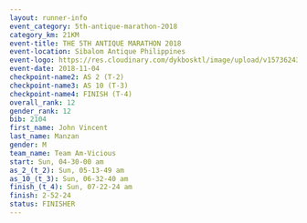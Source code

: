 ```yaml
---
layout: runner-info 
event_category: 5th-antique-marathon-2018 
category_km: 21KM 
event-title: THE 5TH ANTIQUE MARATHON 2018 
event-location: Sibalom Antique Philippines 
event-logo: https://res.cloudinary.com/dykbosktl/image/upload/v1573624328/Logo/5th-Antique-Marathon-2018-Teaser_yficzt.jpg 
event-date: 2018-11-04 
checkpoint-name2: AS 2 (T-2) 
checkpoint-name3: AS 10 (T-3) 
checkpoint-name4: FINISH (T-4) 
overall_rank: 12
gender_rank: 12
bib: 2104
first_name: John Vincent
last_name: Manzan
gender: M
team_name: Team Am-Vicious
start: Sun, 04-30-00 am
as_2_(t_2): Sun, 05-13-49 am
as_10_(t_3): Sun, 06-32-40 am
finish_(t_4): Sun, 07-22-24 am
finish: 2-52-24
status: FINISHER
---
```

